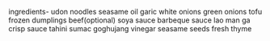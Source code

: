 ingredients-
udon noodles
seasame oil
garic
white onions
green onions
tofu
frozen dumplings
beef(optional)
soya sauce
barbeque sauce
lao man ga crisp sauce
tahini
sumac
goghujang
vinegar
seasame seeds
fresh thyme